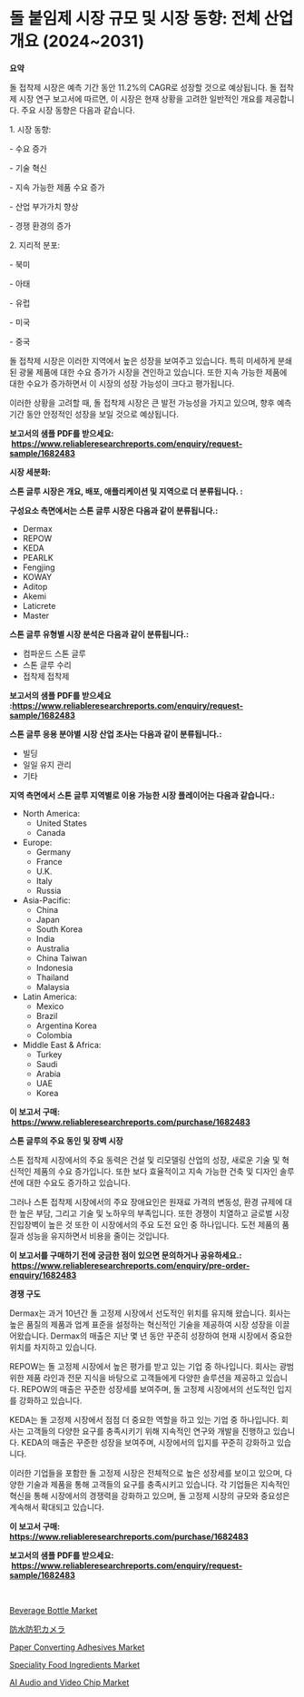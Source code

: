 <p><h1>돌 붙임제 시장 규모 및 시장 동향: 전체 산업 개요 (2024~2031)</h1></p><p><strong>요약</strong></p>
<p><p>돌 접착제 시장은 예측 기간 동안 11.2%의 CAGR로 성장할 것으로 예상됩니다. 돌 접착제 시장 연구 보고서에 따르면, 이 시장은 현재 상황을 고려한 일반적인 개요를 제공합니다. 주요 시장 동향은 다음과 같습니다.</p><p>1. 시장 동향:</p><p>- 수요 증가</p><p>- 기술 혁신</p><p>- 지속 가능한 제품 수요 증가</p><p>- 산업 부가가치 향상</p><p>- 경쟁 환경의 증가</p><p>2. 지리적 분포:</p><p>- 북미</p><p>- 아태</p><p>- 유럽</p><p>- 미국</p><p>- 중국</p><p>돌 접착제 시장은 이러한 지역에서 높은 성장을 보여주고 있습니다. 특히 미세하게 분쇄된 광물 제품에 대한 수요 증가가 시장을 견인하고 있습니다. 또한 지속 가능한 제품에 대한 수요가 증가하면서 이 시장의 성장 가능성이 크다고 평가됩니다.</p><p>이러한 상황을 고려할 때, 돌 접착제 시장은 큰 발전 가능성을 가지고 있으며, 향후 예측 기간 동안 안정적인 성장을 보일 것으로 예상됩니다.</p></p>
<p><strong>보고서의 샘플 PDF를 받으세요: &nbsp;<a href="https://www.reliableresearchreports.com/enquiry/request-sample/1682483">https://www.reliableresearchreports.com/enquiry/request-sample/1682483</a></strong></p>
<p><strong>시장 세분화:</strong></p>
<p><strong> 스톤 글루 시장은 개요, 배포, 애플리케이션 및 지역으로 더 분류됩니다. :</strong></p>
<p><strong>구성요소 측면에서는 스톤 글루 시장은 다음과 같이 분류됩니다.:</strong></p>
<p><ul><li>Dermax</li><li>REPOW</li><li>KEDA</li><li>PEARLK</li><li>Fengjing</li><li>KOWAY</li><li>Aditop</li><li>Akemi</li><li>Laticrete</li><li>Master</li></ul></p>
<p><strong> 스톤 글루 유형별 시장 분석은 다음과 같이 분류됩니다.:</strong></p>
<p><ul><li>컴파운드 스톤 글루</li><li>스톤 글루 수리</li><li>접착제 접착제</li></ul></p>
<p><strong>보고서의 샘플 PDF를 받으세요 :<a href="https://www.reliableresearchreports.com/enquiry/request-sample/1682483">https://www.reliableresearchreports.com/enquiry/request-sample/1682483</a></strong></p>
<p><strong> 스톤 글루 응용 분야별 시장 산업 조사는 다음과 같이 분류됩니다.:</strong></p>
<p><ul><li>빌딩</li><li>일일 유지 관리</li><li>기타</li></ul></p>
<p><strong>지역 측면에서 스톤 글루 지역별로 이용 가능한 시장 플레이어는 다음과 같습니다.:</strong></p>
<p><ul>
    <li>
        North America:
        <ul>
            <li>United States</li>
            <li>Canada</li>
        </ul>
    </li>
    <li>
        Europe:
        <ul>
            <li>Germany</li>
            <li>France</li>
            <li>U.K.</li>
            <li>Italy</li>
            <li>Russia</li>
        </ul>
    </li>
    <li>
        Asia-Pacific:
        <ul>
            <li>China</li>
            <li>Japan</li>
            <li>South Korea</li>
            <li>India</li>
            <li>Australia</li>
            <li>China Taiwan</li>
            <li>Indonesia</li>
            <li>Thailand</li>
            <li>Malaysia</li>
        </ul>
    </li>
    <li>
        Latin America:
        <ul>
            <li>Mexico</li>
            <li>Brazil</li>
            <li>Argentina Korea</li>
            <li>Colombia</li>
        </ul>
    </li>
    <li>
        Middle East & Africa:
        <ul>
            <li>Turkey</li>
            <li>Saudi</li>
            <li>Arabia</li>
            <li>UAE</li>
            <li>Korea</li>
        </ul>
    </li>
    </ul></p>
<p><strong>이 보고서 구매: &nbsp;<a href="https://www.reliableresearchreports.com/purchase/1682483">https://www.reliableresearchreports.com/purchase/1682483</a></strong></p>
<p><strong>스톤 글루의 주요 동인 및 장벽 시장</strong></p>
<p><p>스톤 접착제 시장에서의 주요 동력은 건설 및 리모델링 산업의 성장, 새로운 기술 및 혁신적인 제품의 수요 증가입니다. 또한 보다 효율적이고 지속 가능한 건축 및 디자인 솔루션에 대한 수요도 증가하고 있습니다.</p><p>그러나 스톤 접착제 시장에서의 주요 장애요인은 원재료 가격의 변동성, 환경 규제에 대한 높은 부담, 그리고 기술 및 노하우의 부족입니다. 또한 경쟁이 치열하고 글로벌 시장 진입장벽이 높은 것 또한 이 시장에서의 주요 도전 요인 중 하나입니다. 도전 제품의 품질과 성능을 유지하면서 비용을 줄이는 것입니다.</p></p>
<p><strong>이 보고서를 구매하기 전에 궁금한 점이 있으면 문의하거나 공유하세요.: &nbsp;<a href="https://www.reliableresearchreports.com/enquiry/pre-order-enquiry/1682483">https://www.reliableresearchreports.com/enquiry/pre-order-enquiry/1682483</a></strong></p>
<p><strong>경쟁 구도</strong></p>
<p><p>Dermax는 과거 10년간 돌 고정제 시장에서 선도적인 위치를 유지해 왔습니다. 회사는 높은 품질의 제품과 업계 표준을 설정하는 혁신적인 기술을 제공하여 시장 성장을 이끌어왔습니다. Dermax의 매출은 지난 몇 년 동안 꾸준히 성장하여 현재 시장에서 중요한 위치를 차지하고 있습니다.</p><p>REPOW는 돌 고정제 시장에서 높은 평가를 받고 있는 기업 중 하나입니다. 회사는 광범위한 제품 라인과 전문 지식을 바탕으로 고객들에게 다양한 솔루션을 제공하고 있습니다. REPOW의 매출은 꾸준한 성장세를 보여주며, 돌 고정제 시장에서의 선도적인 입지를 강화하고 있습니다.</p><p>KEDA는 돌 고정제 시장에서 점점 더 중요한 역할을 하고 있는 기업 중 하나입니다. 회사는 고객들의 다양한 요구를 충족시키기 위해 지속적인 연구와 개발을 진행하고 있습니다. KEDA의 매출은 꾸준한 성장을 보여주며, 시장에서의 입지를 꾸준히 강화하고 있습니다.</p><p>이러한 기업들을 포함한 돌 고정제 시장은 전체적으로 높은 성장세를 보이고 있으며, 다양한 기술과 제품을 통해 고객들의 요구를 충족시키고 있습니다. 각 기업들은 지속적인 혁신을 통해 시장에서의 경쟁력을 강화하고 있으며, 돌 고정제 시장의 규모와 중요성은 계속해서 확대되고 있습니다.</p></p>
<p><strong>이 보고서 구매: &nbsp; <a href="https://www.reliableresearchreports.com/purchase/1682483">https://www.reliableresearchreports.com/purchase/1682483</a></strong></p>
<p><strong>보고서의 샘플 PDF를 받으세요: &nbsp;<a href="https://www.reliableresearchreports.com/enquiry/request-sample/1682483">https://www.reliableresearchreports.com/enquiry/request-sample/1682483</a></strong><strong></strong></p>
<p>&nbsp;</p>
<p><p><a href="https://view.publitas.com/reportprime-1/beverage-bottle-market-provides-a-comprehensive-analysis-including-a-macro-overview-of-the-market-as-well-as-micro-details-such-as-market-size-and-competitive-landscape/">Beverage Bottle Market</a></p><p><a href="https://github.com/hwbcz413288296/Market-Research-Report-List-1/blob/main/1859125192558.md">防水防犯カメラ</a></p><p><a href="https://github.com/derrinmiltonellis35gcl/Market-Research-Report-List-1/blob/main/paper-converting-adhesives-market.md">Paper Converting Adhesives Market</a></p><p><a href="https://view.publitas.com/reportprime-1/speciality-food-ingredients-market-research-report-unlocks-analysis-on-the-market-financial-status-market-size-and-market-revenue-upto-2031/">Speciality Food Ingredients Market</a></p><p><a href="https://issuu.com/reportprime-2/docs/ai-audio-and-video-chip-market-size-2030.pptx">AI Audio and Video Chip Market</a></p></p>